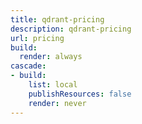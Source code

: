```yaml
---
title: qdrant-pricing
description: qdrant-pricing
url: pricing
build:
  render: always
cascade:
- build:
    list: local
    publishResources: false
    render: never
---
```

